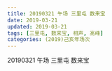 ```yaml
---
title: 20190321 午场 三里屯 数来宝
date: 2019-03-21
updated: 2019-03-21
tags: [三里屯, 数来宝, 相声, 高峰]
categories: (2019)己亥年场次
---
```

20190321 午场 三里屯 数来宝